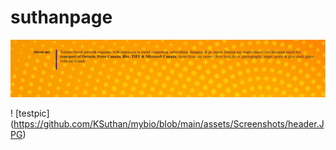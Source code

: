 # suthanpage

<img src="https://github.com/KSuthan/mybio/blob/main/assets/Screenshots/Aboutme.JPG">

! [testpic] (https://github.com/KSuthan/mybio/blob/main/assets/Screenshots/header.JPG)


<img scr="https://github.com/KSuthan/mybio/blob/main/assets/Screenshots/header.JPG">
